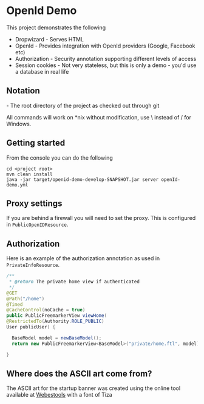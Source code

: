 # OpenId Demo

This project demonstrates the following

* Dropwizard - Serves HTML
* OpenId - Provides integration with OpenId providers (Google, Facebook etc)
* Authorization - Security annotation supporting different levels of access
* Session cookies - Not very stateless, but this is only a demo - you'd use a database in real life
 
## Notation

<project root> - The root directory of the project as checked out through git

All commands will work on *nix without modification, use \ instead of / for Windows.

## Getting started

From the console you can do the following
```shell
cd <project root>
mvn clean install
java -jar target/openid-demo-develop-SNAPSHOT.jar server openId-demo.yml
```

## Proxy settings

If you are behind a firewall you will need to set the proxy. This is configured in ```PublicOpenIDResource```.

## Authorization

Here is an example of the authorization annotation as used in ```PrivateInfoResource```. 

```java
/**
 * @return The private home view if authenticated
 */
@GET
@Path("/home")
@Timed
@CacheControl(noCache = true)
public PublicFreemarkerView viewHome(
@RestrictedTo(Authority.ROLE_PUBLIC)
User publicUser) {

  BaseModel model = newBaseModel();
  return new PublicFreemarkerView<BaseModel>("private/home.ftl", model);

}
```

## Where does the ASCII art come from?

The ASCII art for the startup banner was created using the online tool available at
[Webestools](http://www.webestools.com/ascii-text-generator-ascii-art-code-online-txt2ascii-text2ascii-maker-free-text-to-ascii-converter.html)
with a font of Tiza